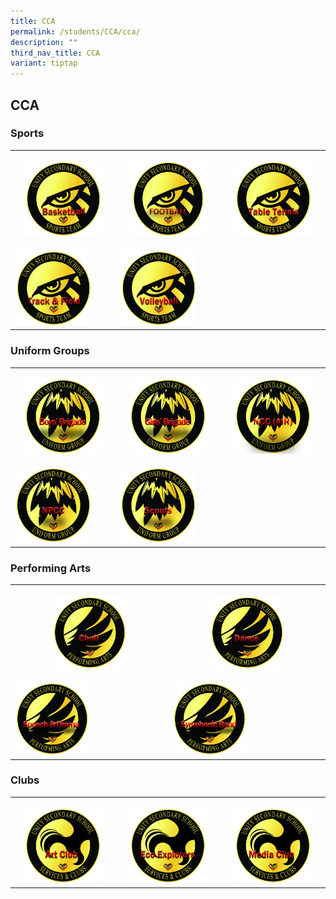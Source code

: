 ```yaml
---
title: CCA
permalink: /students/CCA/cca/
description: ""
third_nav_title: CCA
variant: tiptap
---
```

<h2>CCA</h2>
<h3><strong>Sports</strong></h3>
<table style="minWidth: 75px">
<colgroup>
<col>
<col>
<col>
</colgroup>
<tbody>
<tr>
<th rowspan="1" colspan="1">
<p></p><a class="isomer-image-wrapper" href="https://www.unitysec.moe.edu.sg/sports-and-games/bball/"><img style="width: 80%;" height="auto" width="100%" alt="" src="/images/Basketball.jpg"></a>
</th>
<th rowspan="1" colspan="1">
<p></p>
<div class="isomer-image-wrapper">
<img style="width: 80%;" height="auto" width="100%" alt="" src="/images/Football.jpg">
</div>
</th>
<th rowspan="1" colspan="1">
<p></p><a class="isomer-image-wrapper" href="https://www.unitysec.moe.edu.sg/sports-and-games/tt/"><img style="width: 80%;" height="auto" width="100%" alt="" src="/images/Table_Tennis.jpg"></a>
</th>
</tr>
<tr>
<td rowspan="1" colspan="1">
<p></p><a class="isomer-image-wrapper" href="https://www.unitysec.moe.edu.sg/students/Sports-and-Games/tnf/"><img style="width: 80%;" height="auto" width="100%" alt="" src="/images/Track_and_Field.jpg"></a>
</td>
<td rowspan="1" colspan="1">
<p></p><a class="isomer-image-wrapper" href="https://www.unitysec.moe.edu.sg/students/Sports-and-Games/vg/"><img style="width: 80%;" height="auto" width="100%" alt="" src="/images/Volleyball.jpg"></a>
</td>
<td rowspan="1" colspan="1">
<p></p>
</td>
</tr>
</tbody>
</table>
<h3><strong>Uniform Groups</strong></h3>
<p></p>
<table style="minWidth: 75px">
<colgroup>
<col>
<col>
<col>
</colgroup>
<tbody>
<tr>
<th rowspan="1" colspan="1">
<p></p><a class="isomer-image-wrapper" href="https://www.unitysec.moe.edu.sg/students/Uniformed-Groups/bb/"><img style="width: 80%;" height="auto" width="100%" alt="" src="/images/Boys_Brigade.jpg"></a>
</th>
<th rowspan="1" colspan="1">
<p></p><a class="isomer-image-wrapper" href="https://www.unitysec.moe.edu.sg/students/Uniformed-Groups/gb/"><img style="width: 80%;" height="auto" width="100%" alt="" src="/images/Girls_Brigade.jpg"></a>
</th>
<th rowspan="1" colspan="1">
<p></p><a class="isomer-image-wrapper" href="https://www.unitysec.moe.edu.sg/students/Uniformed-Groups/ncc/"><img style="width: 80%;" height="auto" width="100%" alt="" src="/images/NCC_Air.jpg"></a>
</th>
</tr>
<tr>
<td rowspan="1" colspan="1">
<p></p><a class="isomer-image-wrapper" href="https://www.unitysec.moe.edu.sg/students/Uniformed-Groups/npcc/"><img style="width: 80%;" height="auto" width="100%" alt="" src="/images/NPCC.jpg"></a>
</td>
<td rowspan="1" colspan="1">
<p></p><a class="isomer-image-wrapper" href="https://www.unitysec.moe.edu.sg/students/Uniformed-Groups/scouts/"><img style="width: 80%;" height="auto" width="100%" alt="" src="/images/Scouts.jpg"></a>
</td>
<td rowspan="1" colspan="1">
<p></p>
</td>
</tr>
</tbody>
</table>
<h3><strong>Performing Arts</strong></h3>
<p></p>
<table style="minWidth: 50px">
<colgroup>
<col>
<col>
</colgroup>
<tbody>
<tr>
<th rowspan="1" colspan="1">
<p></p><a class="isomer-image-wrapper" href="https://www.unitysec.moe.edu.sg/students/Performing-Arts/choir/"><img style="width: 50%;" height="auto" width="100%" alt="" src="/images/Choir.jpg"></a>
</th>
<th rowspan="1" colspan="1">
<p></p><a class="isomer-image-wrapper" href="https://www.unitysec.moe.edu.sg/students/Performing-Arts/dance/"><img style="width: 50%;" height="auto" width="100%" alt="" src="/images/Dance.jpg"></a>
</th>
</tr>
<tr>
<td rowspan="1" colspan="1">
<p></p><a class="isomer-image-wrapper" href="https://www.unitysec.moe.edu.sg/students/Performing-Arts/sd/"><img style="width: 50%;" height="auto" width="100%" alt="" src="/images/Speech_and_Drama.jpg"></a>
</td>
<td rowspan="1" colspan="1">
<p></p><a class="isomer-image-wrapper" href="https://www.unitysec.moe.edu.sg/students/Performing-Arts/sb/"><img style="width: 50%;" height="auto" width="100%" alt="" src="/images/Symphonic_Band.jpg"></a>
</td>
</tr>
</tbody>
</table>
<h3><strong>Clubs</strong></h3>
<p></p>
<table style="minWidth: 75px">
<colgroup>
<col>
<col>
<col>
</colgroup>
<tbody>
<tr>
<th rowspan="1" colspan="1">
<p></p><a class="isomer-image-wrapper" href="https://www.unitysec.moe.edu.sg/students/Clubs-and-Societies/ua/"><img style="width: 80%;" height="auto" width="100%" alt="" src="/images/Art_Club.jpg"></a>
</th>
<th rowspan="1" colspan="1">
<p></p><a class="isomer-image-wrapper" href="https://www.unitysec.moe.edu.sg/students/clubs-and-societies/ecoexpclub/"><img style="width: 80%;" height="auto" width="100%" alt="" src="/images/Eco_Explorers.jpg"></a>
</th>
<th rowspan="1" colspan="1">
<p></p><a class="isomer-image-wrapper" href="https://www.unitysec.moe.edu.sg/students/Clubs-and-Societies/up/"><img style="width: 80%;" height="auto" width="100%" alt="" src="/images/Media.jpg"></a>
</th>
</tr>
</tbody>
</table>
<p></p>